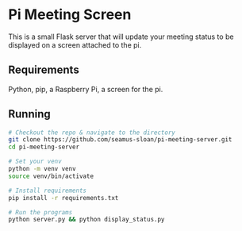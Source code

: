 
# Pi Meeting Screen

This is a small Flask server that will update your meeting status to be displayed on a screen attached to the pi.

## Requirements

Python, pip, a Raspberry Pi, a screen for the pi.

## Running

```sh
# Checkout the repo & navigate to the directory
git clone https://github.com/seamus-sloan/pi-meeting-server.git
cd pi-meeting-server

# Set your venv
python -m venv venv
source venv/bin/activate

# Install requirements
pip install -r requirements.txt

# Run the programs
python server.py && python display_status.py 
```
